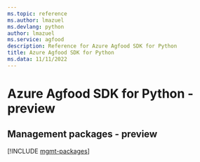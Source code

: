 ```yaml
---
ms.topic: reference
ms.author: lmazuel
ms.devlang: python
author: lmazuel
ms.service: agfood
description: Reference for Azure Agfood SDK for Python
title: Azure Agfood SDK for Python
ms.data: 11/11/2022
---
```

# Azure Agfood SDK for Python - preview

## Management packages - preview
[!INCLUDE [mgmt-packages](agfood-mgmt-index.md)]